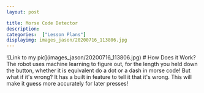 ```yaml
---
layout: post

title: Morse Code Detector
description: 
categories:  ["Lesson Plans"]
displayimg: images_jason/20200716_113806.jpg
---
```



<div class="image_text_overlay" markdown="1">
![Link to my pic](images_jason/20200716_113806.jpg)
# How Does it Work?
The robot uses machine learning to figure out, for the length you held down the button, whether it is equivalent do a dot or a dash in morse code! But what if it's wrong? It has a built in feature to tell it that it's wrong. This will make it guess more accurately for later presses!
</div>
